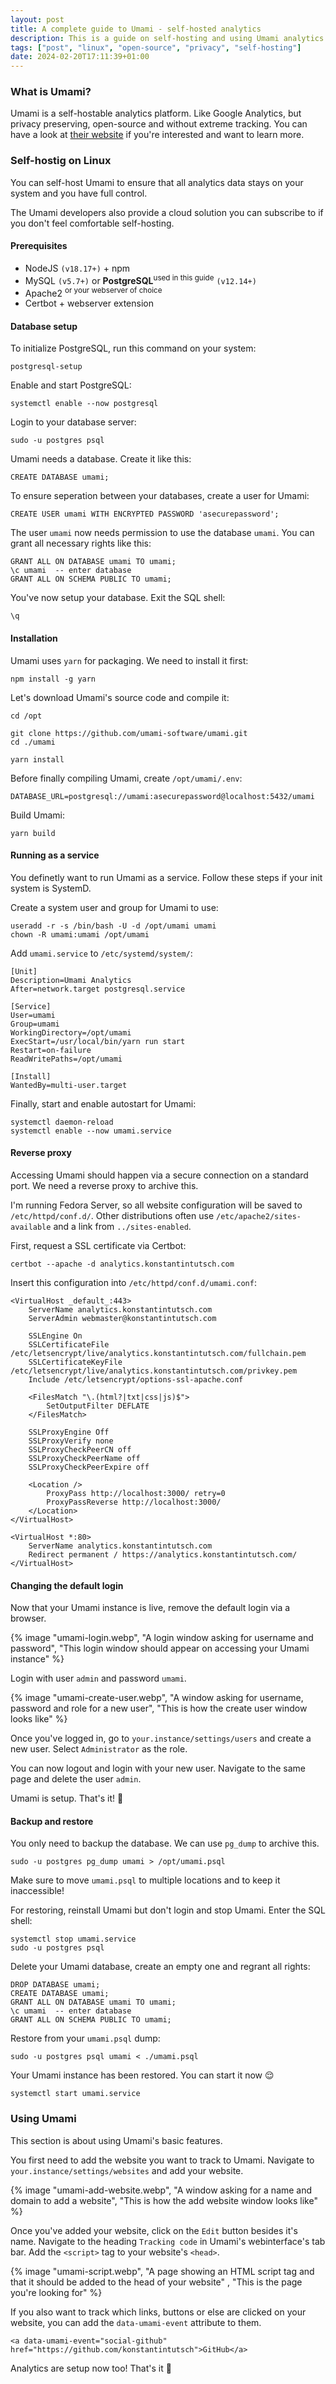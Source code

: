 ```yaml
---
layout: post
title: A complete guide to Umami - self-hosted analytics
description: This is a guide on self-hosting and using Umami analytics on your website.
tags: ["post", "linux", "open-source", "privacy", "self-hosting"]
date: 2024-02-20T17:11:39+01:00
---
```


### What is Umami?

Umami is a self-hostable analytics platform. Like Google Analytics, but privacy preserving, open-source and without extreme tracking. You can have a look at [their website](https://umami.is/) if you're interested and want to learn more.

### Self-hostig on Linux

You can self-host Umami to ensure that all analytics data stays on your system and you have full control.

The Umami developers also provide a cloud solution you can subscribe to if you don't feel comfortable self-hosting.

#### Prerequisites

- NodeJS `(v18.17+)` + npm
- MySQL `(v5.7+)` or **PostgreSQL**<sup>used in this guide</sup> `(v12.14+)`
- Apache2 <sup>or your webserver of choice</sup>
- Certbot + webserver extension

#### Database setup

To initialize PostgreSQL, run this command on your system:

```
postgresql-setup
```

Enable and start PostgreSQL:

```
systemctl enable --now postgresql
```

Login to your database server:

```
sudo -u postgres psql
```

Umami needs a database. Create it like this:

```
CREATE DATABASE umami;
```

To ensure seperation between your databases, create a user for Umami:

```
CREATE USER umami WITH ENCRYPTED PASSWORD 'asecurepassword';
```

The user `umami` now needs permission to use the database `umami`. You can grant all necessary rights like this:

```
GRANT ALL ON DATABASE umami TO umami;
\c umami  -- enter database
GRANT ALL ON SCHEMA PUBLIC TO umami;
```

You've now setup your database. Exit the SQL shell:

```
\q
```

#### Installation

Umami uses `yarn` for packaging. We need to install it first:

```
npm install -g yarn
```

Let's download Umami's source code and compile it:

```
cd /opt
```

```
git clone https://github.com/umami-software/umami.git
cd ./umami
```

```
yarn install
```

Before finally compiling Umami, create `/opt/umami/.env`:

```
DATABASE_URL=postgresql://umami:asecurepassword@localhost:5432/umami
```

Build Umami:

```
yarn build
```

#### Running as a service

You definetly want to run Umami as a service. Follow these steps if your init system is SystemD.

Create a system user and group for Umami to use:

```
useradd -r -s /bin/bash -U -d /opt/umami umami
chown -R umami:umami /opt/umami
```

Add `umami.service` to `/etc/systemd/system/`:

```
[Unit]
Description=Umami Analytics
After=network.target postgresql.service

[Service]
User=umami
Group=umami
WorkingDirectory=/opt/umami
ExecStart=/usr/local/bin/yarn run start
Restart=on-failure
ReadWritePaths=/opt/umami

[Install]
WantedBy=multi-user.target
```

Finally, start and enable autostart for Umami:

```
systemctl daemon-reload
systemctl enable --now umami.service
```

#### Reverse proxy

Accessing Umami should happen via a secure connection on a standard port. We need a reverse proxy to archive this.

I'm running Fedora Server, so all website configuration will be saved to `/etc/httpd/conf.d/`. Other distributions often use `/etc/apache2/sites-available` and a link from `../sites-enabled`.

First, request a SSL certificate via Certbot:

```
certbot --apache -d analytics.konstantintutsch.com
```

Insert this configuration into `/etc/httpd/conf.d/umami.conf`:

```
<VirtualHost _default_:443>
    ServerName analytics.konstantintutsch.com
    ServerAdmin webmaster@konstantintutsch.com

    SSLEngine On
    SSLCertificateFile /etc/letsencrypt/live/analytics.konstantintutsch.com/fullchain.pem
    SSLCertificateKeyFile /etc/letsencrypt/live/analytics.konstantintutsch.com/privkey.pem
    Include /etc/letsencrypt/options-ssl-apache.conf

    <FilesMatch "\.(html?|txt|css|js)$">
        SetOutputFilter DEFLATE
    </FilesMatch>

    SSLProxyEngine Off
    SSLProxyVerify none 
    SSLProxyCheckPeerCN off
    SSLProxyCheckPeerName off
    SSLProxyCheckPeerExpire off

    <Location />
        ProxyPass http://localhost:3000/ retry=0
        ProxyPassReverse http://localhost:3000/
    </Location>
</VirtualHost>

<VirtualHost *:80>
    ServerName analytics.konstantintutsch.com
    Redirect permanent / https://analytics.konstantintutsch.com/
</VirtualHost>
```

#### Changing the default login

Now that your Umami instance is live, remove the default login via a browser.

{% image "umami-login.webp", "A login window asking for username and password", "This login window should appear on accessing your Umami instance" %}

Login with user `admin` and password `umami`.

{% image "umami-create-user.webp", "A window asking for username, password and role for a new user", "This is how the create user window looks like" %}

Once you've logged in, go to `your.instance/settings/users` and create a new user. Select `Administrator` as the role.

You can now logout and login with your new user. Navigate to the same page and delete the user `admin`.

Umami is setup. That's it! 🤩

#### Backup and restore

You only need to backup the database. We can use `pg_dump` to archive this.

```
sudo -u postgres pg_dump umami > /opt/umami.psql
```

Make sure to move `umami.psql` to multiple locations and to keep it inaccessible!

For restoring, reinstall Umami but don't login and stop Umami. Enter the SQL shell:

```
systemctl stop umami.service
sudo -u postgres psql
```

Delete your Umami database, create an empty one and regrant all rights:

```
DROP DATABASE umami;
CREATE DATABASE umami;
GRANT ALL ON DATABASE umami TO umami;
\c umami  -- enter database
GRANT ALL ON SCHEMA PUBLIC TO umami;
```

Restore from your `umami.psql` dump:

```
sudo -u postgres psql umami < ./umami.psql
```

Your Umami instance has been restored. You can start it now 😌

```
systemctl start umami.service
```

### Using Umami

This section is about using Umami's basic features.

You first need to add the website you want to track to Umami. Navigate to `your.instance/settings/websites` and add your website.

{% image "umami-add-website.webp", "A window asking for a name and domain to add a website", "This is how the add website window looks like" %}

Once you've added your website, click on the `Edit` button besides it's name. Navigate to the heading `Tracking code` in Umami's webinterface's tab bar. Add the `<script>` tag to your website's `<head>`.

{% image "umami-script.webp", "A page showing an HTML script tag and that it should be added to the head of your website" , "This is the page you're looking for" %}

If you also want to track which links, buttons or else are clicked on your website, you can add the `data-umami-event` attribute to them.

```
<a data-umami-event="social-github" href="https://github.com/konstantintutsch">GitHub</a>
```

Analytics are setup now too! That's it 🥳

